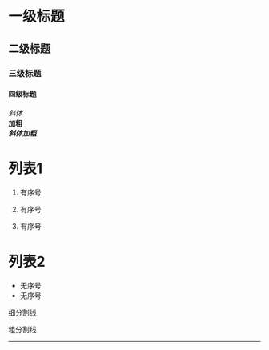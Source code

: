# 一级标题

## 二级标题

### 三级标题

#### 四级标题
*斜体*  
**加粗**  
***斜体加粗***

# 列表1
1. 有序号

2. 有序号
3. 有序号

# 列表2
* 无序号
* 无序号  

细分割线

粗分割线
***
